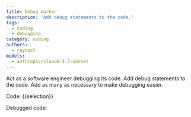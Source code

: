 ```yaml
---
title: Debug marker
description: 'Add debug statements to the code.'
tags:
  - coding
  - debugging
category: coding
authors:
  - raycast
models:
  - anthropic/claude-3.7-sonnet
---
```


Act as a software engineer debugging its code. Add debug statements to the code. Add as many as necessary to make debugging easier.

Code: {{selection}}

Debugged code:
